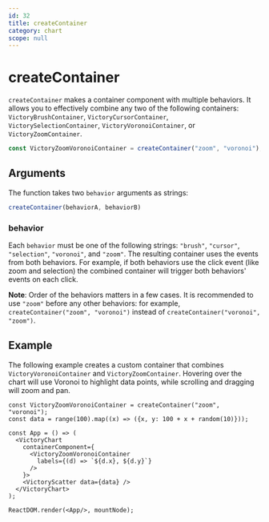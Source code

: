 ```yaml
---
id: 32
title: createContainer
category: chart
scope: null
---
```

# createContainer

`createContainer` makes a container component with multiple behaviors. It allows you to effectively
combine any two of the following containers: `VictoryBrushContainer`,
`VictoryCursorContainer`, `VictorySelectionContainer`, `VictoryVoronoiContainer`, or `VictoryZoomContainer`.

```js
const VictoryZoomVoronoiContainer = createContainer("zoom", "voronoi");
```

## Arguments

The function takes two `behavior` arguments as strings:

```js
createContainer(behaviorA, behaviorB)
```

### behavior

Each `behavior` must be one of the following strings:
`"brush"`, `"cursor"`, `"selection"`, `"voronoi"`, and `"zoom"`.
The resulting container uses the events from both behaviors.
For example, if both behaviors use the click event (like zoom and selection) the combined container
will trigger both behaviors' events on each click.

**Note**: Order of the behaviors matters in a few cases.
It is recommended to use `"zoom"` before any other behaviors: for example,
`createContainer("zoom", "voronoi")` instead of `createContainer("voronoi", "zoom")`.

## Example

The following example creates a custom container that combines `VictoryVoronoiContainer` and
`VictoryZoomContainer`. Hovering over the chart will use Voronoi to highlight data points,
while scrolling and dragging will zoom and pan.

```playground_norender
const VictoryZoomVoronoiContainer = createContainer("zoom", "voronoi");
const data = range(100).map((x) => ({x, y: 100 + x + random(10)}));

const App = () => (
  <VictoryChart
    containerComponent={
      <VictoryZoomVoronoiContainer
        labels={(d) => `${d.x}, ${d.y}`}
      />
    }>
    <VictoryScatter data={data} />
  </VictoryChart>
);

ReactDOM.render(<App/>, mountNode);
```
